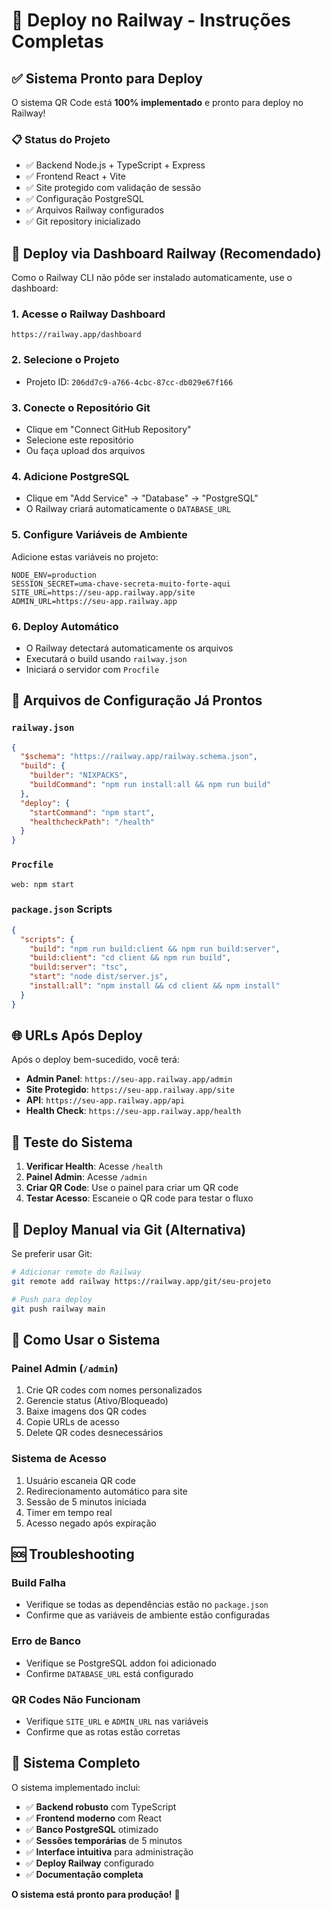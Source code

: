 # 🚀 Deploy no Railway - Instruções Completas

## ✅ Sistema Pronto para Deploy

O sistema QR Code está **100% implementado** e pronto para deploy no Railway!

### 📋 **Status do Projeto**
- ✅ Backend Node.js + TypeScript + Express
- ✅ Frontend React + Vite 
- ✅ Site protegido com validação de sessão
- ✅ Configuração PostgreSQL
- ✅ Arquivos Railway configurados
- ✅ Git repository inicializado

## 🎯 **Deploy via Dashboard Railway (Recomendado)**

Como o Railway CLI não pôde ser instalado automaticamente, use o dashboard:

### 1. **Acesse o Railway Dashboard**
```
https://railway.app/dashboard
```

### 2. **Selecione o Projeto**
- Projeto ID: `206dd7c9-a766-4cbc-87cc-db029e67f166`

### 3. **Conecte o Repositório Git**
- Clique em "Connect GitHub Repository"
- Selecione este repositório
- Ou faça upload dos arquivos

### 4. **Adicione PostgreSQL**
- Clique em "Add Service" → "Database" → "PostgreSQL"
- O Railway criará automaticamente o `DATABASE_URL`

### 5. **Configure Variáveis de Ambiente**
Adicione estas variáveis no projeto:

```env
NODE_ENV=production
SESSION_SECRET=uma-chave-secreta-muito-forte-aqui
SITE_URL=https://seu-app.railway.app/site
ADMIN_URL=https://seu-app.railway.app
```

### 6. **Deploy Automático**
- O Railway detectará automaticamente os arquivos
- Executará o build usando `railway.json`
- Iniciará o servidor com `Procfile`

## 🔧 **Arquivos de Configuração Já Prontos**

### `railway.json`
```json
{
  "$schema": "https://railway.app/railway.schema.json",
  "build": {
    "builder": "NIXPACKS",
    "buildCommand": "npm run install:all && npm run build"
  },
  "deploy": {
    "startCommand": "npm start",
    "healthcheckPath": "/health"
  }
}
```

### `Procfile`
```
web: npm start
```

### `package.json` Scripts
```json
{
  "scripts": {
    "build": "npm run build:client && npm run build:server",
    "build:client": "cd client && npm run build",
    "build:server": "tsc",
    "start": "node dist/server.js",
    "install:all": "npm install && cd client && npm install"
  }
}
```

## 🌐 **URLs Após Deploy**

Após o deploy bem-sucedido, você terá:

- **Admin Panel**: `https://seu-app.railway.app/admin`
- **Site Protegido**: `https://seu-app.railway.app/site`  
- **API**: `https://seu-app.railway.app/api`
- **Health Check**: `https://seu-app.railway.app/health`

## 🧪 **Teste do Sistema**

1. **Verificar Health**: Acesse `/health`
2. **Painel Admin**: Acesse `/admin`
3. **Criar QR Code**: Use o painel para criar um QR code
4. **Testar Acesso**: Escaneie o QR code para testar o fluxo

## 🔄 **Deploy Manual via Git (Alternativa)**

Se preferir usar Git:

```bash
# Adicionar remote do Railway
git remote add railway https://railway.app/git/seu-projeto

# Push para deploy
git push railway main
```

## 📱 **Como Usar o Sistema**

### **Painel Admin** (`/admin`)
1. Crie QR codes com nomes personalizados
2. Gerencie status (Ativo/Bloqueado)
3. Baixe imagens dos QR codes
4. Copie URLs de acesso
5. Delete QR codes desnecessários

### **Sistema de Acesso**
1. Usuário escaneia QR code
2. Redirecionamento automático para site
3. Sessão de 5 minutos iniciada
4. Timer em tempo real
5. Acesso negado após expiração

## 🆘 **Troubleshooting**

### **Build Falha**
- Verifique se todas as dependências estão no `package.json`
- Confirme que as variáveis de ambiente estão configuradas

### **Erro de Banco**
- Verifique se PostgreSQL addon foi adicionado
- Confirme `DATABASE_URL` está configurado

### **QR Codes Não Funcionam**
- Verifique `SITE_URL` e `ADMIN_URL` nas variáveis
- Confirme que as rotas estão corretas

## 🎉 **Sistema Completo**

O sistema implementado inclui:

- ✅ **Backend robusto** com TypeScript
- ✅ **Frontend moderno** com React
- ✅ **Banco PostgreSQL** otimizado
- ✅ **Sessões temporárias** de 5 minutos
- ✅ **Interface intuitiva** para administração
- ✅ **Deploy Railway** configurado
- ✅ **Documentação completa**

**O sistema está pronto para produção!** 🚀
